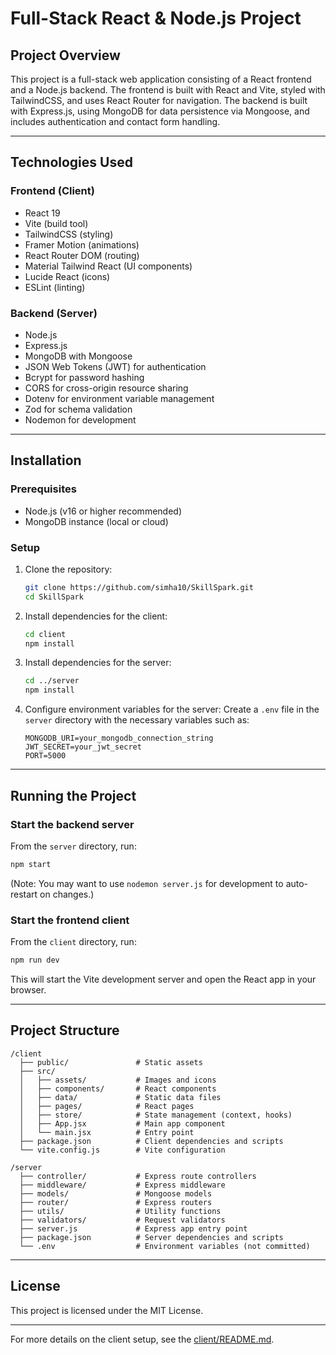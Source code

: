 # Full-Stack React & Node.js Project

## Project Overview

This project is a full-stack web application consisting of a React frontend and a Node.js backend. The frontend is built with React and Vite, styled with TailwindCSS, and uses React Router for navigation. The backend is built with Express.js, using MongoDB for data persistence via Mongoose, and includes authentication and contact form handling.

---

## Technologies Used

### Frontend (Client)
- React 19
- Vite (build tool)
- TailwindCSS (styling)
- Framer Motion (animations)
- React Router DOM (routing)
- Material Tailwind React (UI components)
- Lucide React (icons)
- ESLint (linting)

### Backend (Server)
- Node.js
- Express.js
- MongoDB with Mongoose
- JSON Web Tokens (JWT) for authentication
- Bcrypt for password hashing
- CORS for cross-origin resource sharing
- Dotenv for environment variable management
- Zod for schema validation
- Nodemon for development

---

## Installation

### Prerequisites
- Node.js (v16 or higher recommended)
- MongoDB instance (local or cloud)

### Setup

1. Clone the repository:
   ```bash
   git clone https://github.com/simha10/SkillSpark.git
   cd SkillSpark
   ```

2. Install dependencies for the client:
   ```bash
   cd client
   npm install
   ```

3. Install dependencies for the server:
   ```bash
   cd ../server
   npm install
   ```

4. Configure environment variables for the server:
   Create a `.env` file in the `server` directory with the necessary variables such as:
   ```
   MONGODB_URI=your_mongodb_connection_string
   JWT_SECRET=your_jwt_secret
   PORT=5000
   ```

---

## Running the Project

### Start the backend server

From the `server` directory, run:
```bash
npm start
```
(Note: You may want to use `nodemon server.js` for development to auto-restart on changes.)

### Start the frontend client

From the `client` directory, run:
```bash
npm run dev
```
This will start the Vite development server and open the React app in your browser.

---

## Project Structure

```
/client
  ├── public/               # Static assets
  ├── src/
  │   ├── assets/           # Images and icons
  │   ├── components/       # React components
  │   ├── data/             # Static data files
  │   ├── pages/            # React pages
  │   ├── store/            # State management (context, hooks)
  │   ├── App.jsx           # Main app component
  │   └── main.jsx          # Entry point
  ├── package.json          # Client dependencies and scripts
  └── vite.config.js        # Vite configuration

/server
  ├── controller/           # Express route controllers
  ├── middleware/           # Express middleware
  ├── models/               # Mongoose models
  ├── router/               # Express routers
  ├── utils/                # Utility functions
  ├── validators/           # Request validators
  ├── server.js             # Express app entry point
  ├── package.json          # Server dependencies and scripts
  └── .env                  # Environment variables (not committed)
```

---

## License

This project is licensed under the MIT License.

---

For more details on the client setup, see the [client/README.md](client/README.md).
